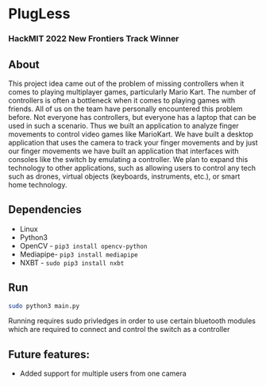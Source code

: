 # PlugLess
### HackMIT 2022 New Frontiers Track Winner

## About

This project idea came out of the problem of missing controllers when it comes to playing multiplayer games, particularly Mario Kart. The number of controllers is often a bottleneck when it comes to playing games with friends. All of us on the team have personally encountered this problem before. Not everyone has controllers, but everyone has a laptop that can be used in such a scenario. Thus we built an application to analyze finger movements to control video games like MarioKart. We have built a desktop application that uses the camera to track your finger movements and by just our finger movements we have built an application that interfaces with consoles like the switch by emulating a controller. We plan to expand this technology to other applications, such as allowing users to control any tech such as drones, virtual objects (keyboards, instruments, etc.), or smart home technology.


## Dependencies
* Linux  
* Python3
* OpenCV - `pip3 install opencv-python`
* Mediapipe- `pip3 install mediapipe`
* NXBT - `sudo pip3 install nxbt`



## Run
```bash
sudo python3 main.py
```
Running requires sudo privledges in order to use certain bluetooth modules which are required to connect and control the switch as a controller

## Future features:
* Added support for multiple users from one camera
